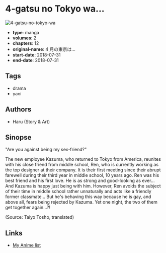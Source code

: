 # 4-gatsu no Tokyo wa...

![4-gatsu-no-tokyo-wa](https://cdn.myanimelist.net/images/manga/3/237949.jpg)

-   **type**: manga
-   **volumes**: 2
-   **chapters**: 12
-   **original-name**: 4 月の東京は…
-   **start-date**: 2018-07-31
-   **end-date**: 2018-07-31

## Tags

-   drama
-   yaoi

## Authors

-   Haru (Story & Art)

## Sinopse

"Are you against being my sex-friend?"

The new employee Kazuma, who returned to Tokyo from America, reunites with his close friend from middle school, Ren, who is currently working as the top designer at their company. It is their first meeting since their abrupt farewell during their third year in middle school, 10 years ago. Ren was his best friend and his first love. He is as strong and good-looking as ever... And Kazuma is happy just being with him. However, Ren avoids the subject of their time in middle school rather unnaturally and acts like a friendly former classmate... But he's behaving this way because he is gay, and above all, fears being rejected by Kazuma. Yet one night, the two of them get together again...?!

(Source: Taiyo Tosho, translated)

## Links

-   [My Anime list](https://myanimelist.net/manga/127734/4-gatsu_no_Tokyo_wa)
